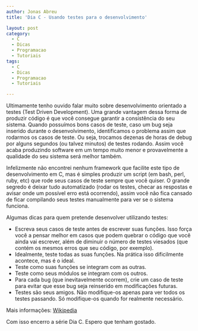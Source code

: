 ```yaml
---
author: Jonas Abreu
title: 'Dia C - Usando testes para o desenvolvimento'

layout: post
category:
  - C
  - Dicas
  - Programacao
  - Tutoriais
tags:
  - C
  - Dicas
  - Programacao
  - Tutoriais

---
```

Ultimamente tenho ouvido falar muito sobre desenvolvimento orientado a testes (Test Driven Development). Uma grande vantagem dessa forma de produzir código é que você consegue garantir a consistência do seu sistema. Quando possuímos bons casos de teste, caso um bug seja inserido durante o desenvolvimento, identificamos o problema assim que rodarmos os casos de teste. Ou seja, trocamos dezenas de horas de debug por alguns segundos (ou talvez minutos) de testes rodando. Assim você acaba produzindo software em um tempo muito menor e provavelmente a qualidade do seu sistema será melhor também. 

Infelizmente não encontrei nenhum framework que facilite este tipo de desenvolvimento em C, mas é simples produzir um script (em bash, perl, ruby, etc) que rode seus casos de teste sempre que você quiser. O grande segredo é deixar tudo automatizado (rodar os testes, checar as respostas e avisar onde um possível erro está ocorrendo), assim você não fica cansado de ficar compilando seus testes manualmente para ver se o sistema funciona.

Algumas dicas para quem pretende desenvolver utilizando testes:

*   Escreva seus casos de teste antes de escrever suas funções. Isso força você a pensar melhor em casos que podem quebrar o código que você ainda vai escrever, além de diminuir o número de testes viesados (que contém os mesmos erros que seu código, por exemplo).
*   Idealmente, teste todas as suas funções. Na prática isso dificilmente acontece, mas é o ideal.
*   Teste como suas funções se integram com as outras.
*   Teste como seus módulos se integram com os outros.
*   Para cada bug (que inevitavelmente ocorrem), crie um caso de teste para evitar que esse bug seja reinserido em modificações futuras.
*   Testes são seus amigos. Não modifique-os apenas para ver todos os testes passando. Só modifique-os quando for realmente necessário.

Mais informações: [Wikipedia][1]

Com isso encerro a série Dia C. Espero que tenham gostado. 














 [1]: http://en.wikipedia.org/wiki/Test-driven_development





